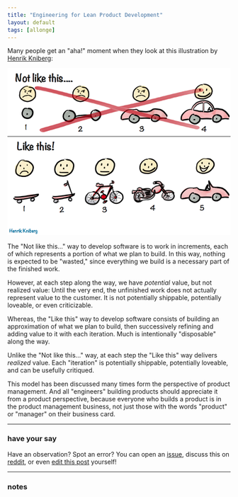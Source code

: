 ```yaml
---
title: "Engineering for Lean Product Development"
layout: default
tags: [allonge]
---
```


Many people get an "aha!" moment when they look at this illustration by [Henrik Kniberg]:

[Henrik Kniberg]: https://www.crisp.se/konsulter/henrik-kniberg

![Lean Product Development](/assets/images/henrikkniberg.png)

The "Not like this…" way to develop software is to work in increments, each of which represents a portion of what we plan to build. In this way, nothing is expected to be "wasted," since everything we build is a necessary part of the finished work.

However, at each step along the way, we have *potential* value, but not realized value: Until the very end, the unfinished work does not actually represent value to the customer. It is not potentially shippable, potentially loveable, or even criticizable.

Whereas, the "Like this" way to develop software consists of building an approximation of what we plan to build, then successively refining and adding value to it with each iteration. Much is intentionally "disposable" along the way.

Unlike the "Not like this…" way, at each step the "Like this" way delivers *realized* value. Each "iteration" is potentially shippable, potentially loveable, and can be usefully critiqued.

This model has been discussed many times form the perspective of product management. And all "engineers" building products should appreciate it from a product perspective, because everyone who builds a product is in the product management business, not just those with the words "product" or "manager" on their business card.



---

### have your say

Have an observation? Spot an error? You can open an [issue](https://github.com/raganwald/raganwald.github.com/issues/new), discuss this on [reddit](https://www.reddit.com/r/javascript/comments/4u243o/from_mixins_to_object_composition_raganwaldcom/), or even [edit this post](https://github.com/raganwald/raganwald.github.com/edit/master/_posts/2016-07-20-prefer-composition-to-inheritance.md) yourself!

---

### notes
